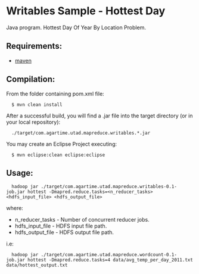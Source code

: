 Writables Sample - Hottest Day
==============================

Java program. Hottest Day Of Year By Location Problem.

Requirements:
-------------
* [maven](http://maven.apache.org)

Compilation:
------------

From the folder containing pom.xml file:

      $ mvn clean install

After a successful build, you will find a .jar file into the target directory (or in your local repository):

      ./target/com.agartime.utad.mapreduce.writables.*.jar


You may create an Eclipse Project executing:

      $ mvn eclipse:clean eclipse:eclipse

Usage:
------

      hadoop jar ./target/com.agartime.utad.mapreduce.writables-0.1-job.jar hottest -Dmapred.reduce.tasks=<n_reducer_tasks> <hdfs_input_file> <hdfs_output_file>

where:
* n_reducer_tasks - Number of concurrent reducer jobs.
* hdfs_input_file - HDFS input file path.
* hdfs_output_file - HDFS output file path.

i.e:

      hadoop jar ./target/com.agartime.utad.mapreduce.wordcount-0.1-job.jar hottest -Dmapred.reduce.tasks=4 data/avg_temp_per_day_2011.txt data/hottest_output.txt
